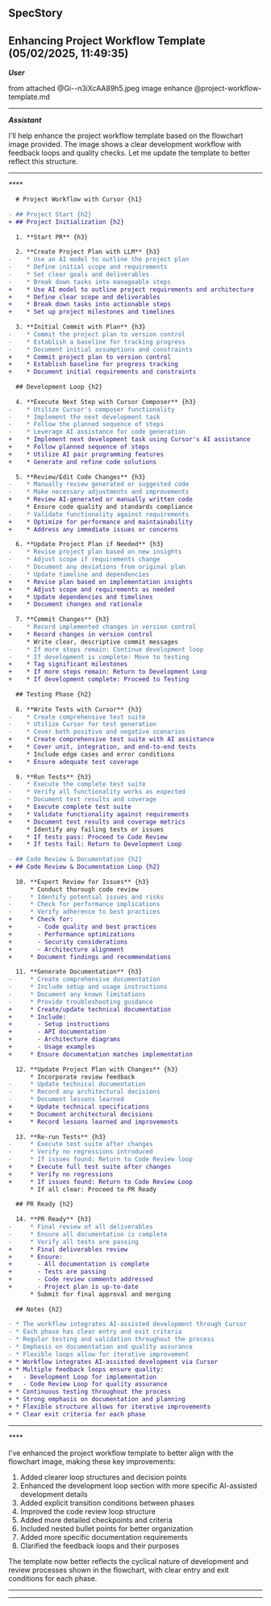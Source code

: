 ## SpecStory

## Enhancing Project Workflow Template (05/02/2025, 11:49:35)

_**User**_

from attached @Gi--n3iXcAA89h5.jpeg  image enhance @project-workflow-template.md 

---

_**Assistant**_

I'll help enhance the project workflow template based on the flowchart image provided. The image shows a clear development workflow with feedback loops and quality checks. Let me update the template to better reflect this structure.

---

_****_

```diff
  # Project Workflow with Cursor {h1}
  
- ## Project Start {h2}
+ ## Project Initialization {h2}
  
  1. **Start PR** {h3}
  
  2. **Create Project Plan with LLM** {h3}
-    * Use an AI model to outline the project plan
-    * Define initial scope and requirements
-    * Set clear goals and deliverables
-    * Break down tasks into manageable steps
+    * Use AI model to outline project requirements and architecture
+    * Define clear scope and deliverables
+    * Break down tasks into actionable steps
+    * Set up project milestones and timelines
  
  3. **Initial Commit with Plan** {h3}
-    * Commit the project plan to version control
-    * Establish a baseline for tracking progress
-    * Document initial assumptions and constraints
+    * Commit project plan to version control
+    * Establish baseline for progress tracking
+    * Document initial requirements and constraints
  
  ## Development Loop {h2}
  
  4. **Execute Next Step with Cursor Composer** {h3}
-    * Utilize Cursor's composer functionality
-    * Implement the next development task
-    * Follow the planned sequence of steps
-    * Leverage AI assistance for code generation
+    * Implement next development task using Cursor's AI assistance
+    * Follow planned sequence of steps
+    * Utilize AI pair programming features
+    * Generate and refine code solutions
  
  5. **Review/Edit Code Changes** {h3}
-    * Manually review generated or suggested code
-    * Make necessary adjustments and improvements
+    * Review AI-generated or manually written code
     * Ensure code quality and standards compliance
-    * Validate functionality against requirements
+    * Optimize for performance and maintainability
+    * Address any immediate issues or concerns
  
  6. **Update Project Plan if Needed** {h3}
-    * Revise project plan based on new insights
-    * Adjust scope if requirements change
-    * Document any deviations from original plan
-    * Update timeline and dependencies
+    * Revise plan based on implementation insights
+    * Adjust scope and requirements as needed
+    * Update dependencies and timelines
+    * Document changes and rationale
  
  7. **Commit Changes** {h3}
-    * Record implemented changes in version control
+    * Record changes in version control
     * Write clear, descriptive commit messages
-    * If more steps remain: Continue development loop
-    * If development is complete: Move to testing
+    * Tag significant milestones
+    * If more steps remain: Return to Development Loop
+    * If development complete: Proceed to Testing
  
  ## Testing Phase {h2}
  
  8. **Write Tests with Cursor** {h3}
-    * Create comprehensive test suite
-    * Utilize Cursor for test generation
-    * Cover both positive and negative scenarios
+    * Create comprehensive test suite with AI assistance
+    * Cover unit, integration, and end-to-end tests
     * Include edge cases and error conditions
+    * Ensure adequate test coverage
  
  9. **Run Tests** {h3}
-    * Execute the complete test suite
-    * Verify all functionality works as expected
-    * Document test results and coverage
+    * Execute complete test suite
+    * Validate functionality against requirements
+    * Document test results and coverage metrics
     * Identify any failing tests or issues
+    * If tests pass: Proceed to Code Review
+    * If tests fail: Return to Development Loop
  
- ## Code Review & Documentation {h2}
+ ## Code Review & Documentation Loop {h2}
  
  10. **Expert Review for Issues** {h3}
      * Conduct thorough code review
-     * Identify potential issues and risks
-     * Check for performance implications
-     * Verify adherence to best practices
+     * Check for:
+       - Code quality and best practices
+       - Performance optimizations
+       - Security considerations
+       - Architecture alignment
+     * Document findings and recommendations
  
  11. **Generate Documentation** {h3}
-     * Create comprehensive documentation
-     * Include setup and usage instructions
-     * Document any known limitations
-     * Provide troubleshooting guidance
+     * Create/update technical documentation
+     * Include:
+       - Setup instructions
+       - API documentation
+       - Architecture diagrams
+       - Usage examples
+     * Ensure documentation matches implementation
  
  12. **Update Project Plan with Changes** {h3}
      * Incorporate review feedback
-     * Update technical documentation
-     * Record any architectural decisions
-     * Document lessons learned
+     * Update technical specifications
+     * Document architectural decisions
+     * Record lessons learned and improvements
  
  13. **Re-run Tests** {h3}
-     * Execute test suite after changes
-     * Verify no regressions introduced
-     * If issues found: Return to Code Review loop
+     * Execute full test suite after changes
+     * Verify no regressions
+     * If issues found: Return to Code Review Loop
      * If all clear: Proceed to PR Ready
  
  ## PR Ready {h2}
  
  14. **PR Ready** {h3}
-     * Final review of all deliverables
-     * Ensure all documentation is complete
-     * Verify all tests are passing
+     * Final deliverables review
+     * Ensure:
+       - All documentation is complete
+       - Tests are passing
+       - Code review comments addressed
+       - Project plan is up-to-date
      * Submit for final approval and merging
  
  ## Notes {h2}
  
- * The workflow integrates AI-assisted development through Cursor
- * Each phase has clear entry and exit criteria
- * Regular testing and validation throughout the process
- * Emphasis on documentation and quality assurance
- * Flexible loops allow for iterative improvement
+ * Workflow integrates AI-assisted development via Cursor
+ * Multiple feedback loops ensure quality:
+   - Development Loop for implementation
+   - Code Review Loop for quality assurance
+ * Continuous testing throughout the process
+ * Strong emphasis on documentation and planning
+ * Flexible structure allows for iterative improvements
+ * Clear exit criteria for each phase
```

---

_****_



I've enhanced the project workflow template to better align with the flowchart image, making these key improvements:

1. Added clearer loop structures and decision points
2. Enhanced the development loop section with more specific AI-assisted development details
3. Added explicit transition conditions between phases
4. Improved the code review loop structure
5. Added more detailed checkpoints and criteria
6. Included nested bullet points for better organization
7. Added more specific documentation requirements
8. Clarified the feedback loops and their purposes

The template now better reflects the cyclical nature of development and review processes shown in the flowchart, with clear entry and exit conditions for each phase.

---



---

